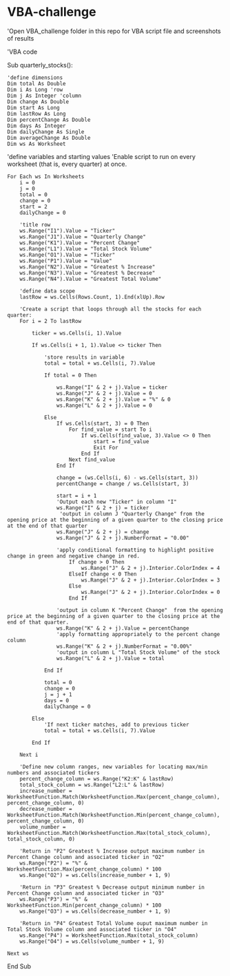 # VBA-challenge

'Open VBA_challenge folder in this repo for VBA script file and screenshots of results

'VBA code

Sub quarterly_stocks():
    
    'define dimensions
    Dim total As Double
    Dim i As Long 'row
    Dim j As Integer 'column
    Dim change As Double
    Dim start As Long
    Dim lastRow As Long
    Dim percentChange As Double
    Dim days As Integer
    Dim dailyChange As Single
    Dim averageChange As Double
    Dim ws As Worksheet
    
   'define variables and starting values
   'Enable script to run on every worksheet (that is, every quarter) at once.
   
    For Each ws In Worksheets
        i = 0
        j = 0
        total = 0
        change = 0
        start = 2
        dailyChange = 0
        
        'title row
        ws.Range("I1").Value = "Ticker"
        ws.Range("J1").Value = "Quarterly Change"
        ws.Range("K1").Value = "Percent Change"
        ws.Range("L1").Value = "Total Stock Volume"
        ws.Range("O1").Value = "Ticker"
        ws.Range("P1").Value = "Value"
        ws.Range("N2").Value = "Greatest % Increase"
        ws.Range("N3").Value = "Greatest % Decrease"
        ws.Range("N4").Value = "Greatest Total Volume"
        
        'define data scope
        lastRow = ws.Cells(Rows.Count, 1).End(xlUp).Row
        
        'Create a script that loops through all the stocks for each quarter:
        For i = 2 To lastRow
        
            ticker = ws.Cells(i, 1).Value
    
            If ws.Cells(i + 1, 1).Value <> ticker Then
            
                'store results in variable
                total = total + ws.Cells(i, 7).Value
                
                If total = 0 Then
                    
                    ws.Range("I" & 2 + j).Value = ticker
                    ws.Range("J" & 2 + j).Value = 0
                    ws.Range("K" & 2 + j).Value = "%" & 0
                    ws.Range("L" & 2 + j).Value = 0
                
                Else
                    If ws.Cells(start, 3) = 0 Then
                        For find_value = start To i
                            If ws.Cells(find_value, 3).Value <> 0 Then
                                start = find_value
                                Exit For
                            End If
                        Next find_value
                    End If
                
                    change = (ws.Cells(i, 6) - ws.Cells(start, 3))
                    percentChange = change / ws.Cells(start, 3)
                
                    start = i + 1
                    'Output each new "Ticker" in column "I"
                    ws.Range("I" & 2 + j) = ticker
                     'output in column J "Quarterly Change" from the opening price at the beginning of a given quarter to the closing price at the end of that quarter
                    ws.Range("J" & 2 + j) = change
                    ws.Range("J" & 2 + j).NumberFormat = "0.00"
                    
                    'apply conditional formatting to highlight positive change in green and negative change in red.
                        If change > 0 Then
                            ws.Range("J" & 2 + j).Interior.ColorIndex = 4
                        ElseIf change < 0 Then
                            ws.Range("J" & 2 + j).Interior.ColorIndex = 3
                        Else
                            ws.Range("J" & 2 + j).Interior.ColorIndex = 0
                        End If
                    
                    'output in column K "Percent Change"  from the opening price at the beginning of a given quarter to the closing price at the end of that quarter.
                    ws.Range("K" & 2 + j).Value = percentChange
                    'apply formatting appropriately to the percent change column
                    ws.Range("K" & 2 + j).NumberFormat = "0.00%"
                    'output in column L "Total Stock Volume" of the stock
                    ws.Range("L" & 2 + j).Value = total
                    
                End If
        
                total = 0
                change = 0
                j = j + 1
                days = 0
                dailyChange = 0
                
            Else
                'If next ticker matches, add to previous ticker
                total = total + ws.Cells(i, 7).Value
            
            End If
        
        Next i
     
        'Define new column ranges, new variables for locating max/min numbers and associated tickers
        percent_change_column = ws.Range("K2:K" & lastRow)
        total_stock_column = ws.Range("L2:L" & lastRow)
        increase_number = WorksheetFunction.Match(WorksheetFunction.Max(percent_change_column), percent_change_column, 0)
        decrease_number = WorksheetFunction.Match(WorksheetFunction.Min(percent_change_column), percent_change_column, 0)
        volume_number = WorksheetFunction.Match(WorksheetFunction.Max(total_stock_column), total_stock_column, 0)
    
        'Return in "P2" Greatest % Increase output maximum number in Percent Change column and associated ticker in "O2"
        ws.Range("P2") = "%" & WorksheetFunction.Max(percent_change_column) * 100
        ws.Range("O2") = ws.Cells(increase_number + 1, 9)
    
        'Return in "P3" Greatest % Decrease output minimum number in Percent Change column and associated ticker in "O3"
        ws.Range("P3") = "%" & WorksheetFunction.Min(percent_change_column) * 100
        ws.Range("O3") = ws.Cells(decrease_number + 1, 9)
    
        'Return in "P4" Greatest Total Volume ouput maximum number in Total Stock Volume column and associated ticker in "O4"
        ws.Range("P4") = WorksheetFunction.Max(total_stock_column)
        ws.Range("O4") = ws.Cells(volume_number + 1, 9)
    
    Next ws
    
End Sub
